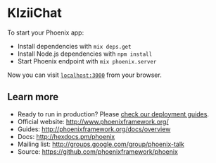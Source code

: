 # KlziiChat

To start your Phoenix app:

  * Install dependencies with `mix deps.get`
  * Install Node.js dependencies with `npm install`
  * Start Phoenix endpoint with `mix phoenix.server`

  Now you can visit [`localhost:3000`](http://localhost:3000) from your browser.


## Learn more
  * Ready to run in production? Please [check our deployment guides](http://www.phoenixframework.org/docs/deployment).
  * Official website: http://www.phoenixframework.org/
  * Guides: http://phoenixframework.org/docs/overview
  * Docs: http://hexdocs.pm/phoenix
  * Mailing list: http://groups.google.com/group/phoenix-talk
  * Source: https://github.com/phoenixframework/phoenix
